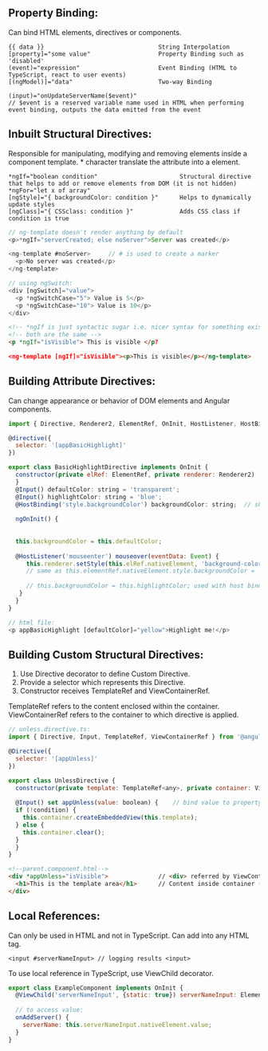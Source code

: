 ## Property Binding:
Can bind HTML elements, directives or components.
``` 
{{ data }}                                String Interpolation
[property]="some value"                   Property Binding such as 'disabled' 
(event)="expression"                      Event Binding (HTML to TypeScript, react to user events)
[(ngModel)]="data"                        Two-way Binding

(input)="onUpdateServerName($event)"
// $event is a reserved variable name used in HTML when performing event binding, outputs the data emitted from the event
``` 
## Inbuilt Structural Directives:
Responsible for manipulating, modifying and removing elements inside a component template. * character translate the attribute into a <ng-template> element.
```
*ngIf="boolean condition"                       Structural directive that helps to add or remove elements from DOM (it is not hidden)
*ngFor="let x of array"
[ngStyle]="{ backgroundColor: condition }"      Helps to dynamically update styles
[ngClass]="{ CSSclass: condition }"             Adds CSS class if condition is true
```
```javascript
// ng-template doesn't render anything by default 
<p>*ngIf="serverCreated; else noServer">Server was created</p>

<ng-template #noServer>     // # is used to create a marker
  <p>No server was created</p>
</ng-template>

// using ngSwitch:
<div [ngSwitch]="value">
  <p *ngSwitchCase="5"> Value is 5</p>
  <p *ngSwitchCase="10"> Value is 10</p>
</div>
```
```html
<!-- *ngIf is just syntactic sugar i.e. nicer syntax for something existing -->
<!-- both are the same -->
<p *ngIf="isVisible"> This is visible </p?

<ng-template [ngIf]="isVisible"><p>This is visible</p></ng-template>
```

## Building Attribute Directives:
Can change appearance or behavior of DOM elements and Angular components.
```javascript
import { Directive, Renderer2, ElementRef, OnInit, HostListener, HostBinding, Input } from '@angular/core';

@directive({
  selector: '[appBasicHighlight]'
})

export class BasicHighlightDirective implements OnInit {
  constructor(private elRef: ElementRef, private renderer: Renderer2)
  }
  @Input() defaultColor: string = 'transparent';
  @Input() highlightColor: string = 'blue';
  @HostBinding('style.backgroundColor') backgroundColor: string;  // shortcut for renderer
  
  ngOnInit() {
  
    
  this.backgroundColor = this.defaultColor;
  
  @HostListener('mouseenter') mouseover(eventData: Event) {
     this.renderer.setStyle(this.elRef.nativeElement, 'background-color', 'green', false, false);
     // same as this.elementRef.nativeElement.style.backgroundColor = 'green'; not good way of acccessing element directly
     
     // this.backgroundColor = this.highlightColor; used with host binding
   }
  }
}

// html file:
<p appBasicHighlight [defaultColor]="yellow">Highlight me!</p>
```
## Building Custom Structural Directives:
1) Use Directive decorator to define Custom Directive.
2) Provide a selector which represents this Directive.
3) Constructor receives TemplateRef and ViewContainerRef.

TemplateRef refers to the content enclosed within the container.
ViewContainerRef refers to the container to which directive is applied.
```javascript
// unless.directive.ts:
import { Directive, Input, TemplateRef, ViewContainerRef } from '@angular/core';

@Directive({
  selector: '[appUnless]'
})

export class UnlessDirective {
  constructor(private template: TemplateRef<any>, private container: ViewContainerRef) {}
  
  @Input() set appUnless(value: boolean) {    // bind value to property appUnless using setter method
  if (!condition) {
    this.container.createEmbeddedView(this.template);
  } else {
    this.container.clear();
  }
  }
}
```
```html
<!--parent.component.html-->
<div *appUnless="isVisible">              // <div> referred by ViewContainerRef
  <h1>This is the template area</h1>      // Content inside container (<h1>) referred by TemplateRef
</div>
```

## Local References:
Can only be used in HTML and not in TypeScript. Can add into any HTML tag. 
```
<input #serverNameInput> // logging results <input>
```
To use local reference in TypeScript, use ViewChild decorator.
```javascript
export class ExampleComponent implements OnInit {
  @ViewChild('serverNameInput', {static: true}) serverNameInput: ElementRef;    // property
  
  // to access value:
  onAddServer() {
    serverName: this.serverNameInput.nativeElement.value;
  }
}
```
